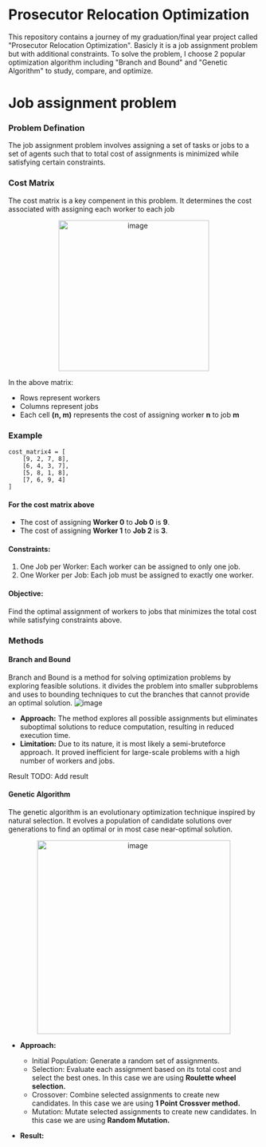 # Prosecutor Relocation Optimization
This repository contains a journey of my graduation/final year project called "Prosecutor Relocation Optimization".
Basicly it is a job assignment problem but with additional constraints. 
To solve the problem, I choose 2 popular optimization algorithm including "Branch and Bound" and "Genetic Algorithm" to study, compare, and optimize.

# Job assignment problem
### Problem Defination
The job assignment problem involves assigning a set of tasks or jobs to a set of agents such that to total cost of assignments is minimized while satisfying certain constraints. 
### Cost Matrix
The cost matrix is a key compenent in this problem. It determines the cost associated with assigning each worker to each job

<p align="center">
  <img width="302" alt="image" src="https://github.com/user-attachments/assets/a84d9ba4-fc00-40a1-bfc7-08ae1f0a2740">
</p>

In the above matrix:
- Rows represent workers
- Columns represent jobs
- Each cell **(n, m)** represents the cost of assigning worker **n** to job **m**

### Example
```
cost_matrix4 = [
    [9, 2, 7, 8], 
    [6, 4, 3, 7], 
    [5, 8, 1, 8], 
    [7, 6, 9, 4]  
]
```
#### For the cost matrix above
- The cost of assigning **Worker 0** to **Job 0** is **9**.
- The cost of assigning **Worker 1** to **Job 2** is **3**.

#### Constraints:
1. One Job per Worker: Each worker can be assigned to only one job.
2. One Worker per Job: Each job must be assigned to exactly one worker.
#### Objective: 
Find the optimal assignment of workers to jobs that minimizes the total cost while satisfying constraints above.


### Methods
#### Branch and Bound
Branch and Bound is a method for solving optimization problems by exploring feasible solutions. it divides the problem into smaller subproblems and uses to bounding techniques to cut the branches that cannot provide an optimal solution.
![image](https://github.com/user-attachments/assets/1d7454f7-b55b-4519-92b9-5d9d37fcd24b)
- **Approach:** The method explores all possible assignments but eliminates suboptimal solutions to reduce computation, resulting in reduced execution time.
- **Limitation:** Due to its nature, it is most likely a semi-bruteforce approach. It proved inefficient for large-scale problems with a high number of workers and jobs.

Result
TODO: Add result


#### Genetic Algorithm
The genetic algorithm is an evolutionary optimization technique inspired by natural selection. It evolves a population of candidate solutions over generations to find an optimal or in most case near-optimal solution.
<p align='center'>
  <img width="388" alt="image" src="https://github.com/user-attachments/assets/b2ed2744-a450-40f8-b5e8-60b57db575c4">
</p>

- **Approach:**
  - Initial Population: Generate a random set of assignments.
  - Selection: Evaluate each assignment based on its total cost and select the best ones. In this case we are using **Roulette wheel selection.**
  - Crossover: Combine selected assignments to create new candidates. In this case we are using **1 Point Crossver method.**
  - Mutation: Mutate selected assignments to create new candidates. In this case we are using **Random Mutation.**

- **Result:**
